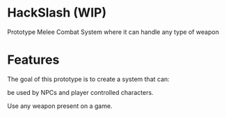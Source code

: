 # HackSlash (WIP)
 Prototype Melee Combat System where it can handle any type of weapon
# Features
The goal of this prototype is to create a system that can:

 be used by NPCs and player controlled characters.

 Use any weapon present on a game.
